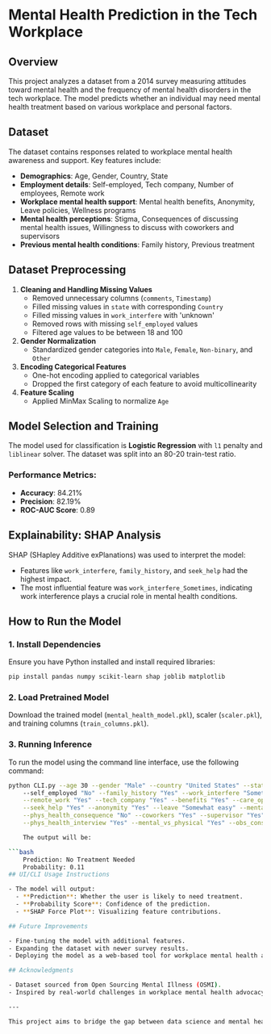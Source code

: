 # Mental Health Prediction in the Tech Workplace

## Overview

This project analyzes a dataset from a 2014 survey measuring attitudes toward mental health and the frequency of mental health disorders in the tech workplace. The model predicts whether an individual may need mental health treatment based on various workplace and personal factors.

## Dataset

The dataset contains responses related to workplace mental health awareness and support. Key features include:

- **Demographics**: Age, Gender, Country, State
- **Employment details**: Self-employed, Tech company, Number of employees, Remote work
- **Workplace mental health support**: Mental health benefits, Anonymity, Leave policies, Wellness programs
- **Mental health perceptions**: Stigma, Consequences of discussing mental health issues, Willingness to discuss with coworkers and supervisors
- **Previous mental health conditions**: Family history, Previous treatment

## Dataset Preprocessing

1. **Cleaning and Handling Missing Values**
   - Removed unnecessary columns (`comments`, `Timestamp`)
   - Filled missing values in `state` with corresponding `Country`
   - Filled missing values in `work_interfere` with 'unknown'
   - Removed rows with missing `self_employed` values
   - Filtered age values to be between 18 and 100
2. **Gender Normalization**
   - Standardized gender categories into `Male`, `Female`, `Non-binary`, and `Other`
3. **Encoding Categorical Features**
   - One-hot encoding applied to categorical variables
   - Dropped the first category of each feature to avoid multicollinearity
4. **Feature Scaling**
   - Applied MinMax Scaling to normalize `Age`

## Model Selection and Training

The model used for classification is **Logistic Regression** with `l1` penalty and `liblinear` solver. The dataset was split into an 80-20 train-test ratio.

### Performance Metrics:

- **Accuracy**: 84.21%
- **Precision**: 82.19%
- **ROC-AUC Score**: 0.89

## Explainability: SHAP Analysis

SHAP (SHapley Additive exPlanations) was used to interpret the model:

- Features like `work_interfere`, `family_history`, and `seek_help` had the highest impact.
- The most influential feature was `work_interfere_Sometimes`, indicating work interference plays a crucial role in mental health conditions.

## How to Run the Model

### 1. Install Dependencies

Ensure you have Python installed and install required libraries:

```bash
pip install pandas numpy scikit-learn shap joblib matplotlib
```

### 2. Load Pretrained Model

Download the trained model (`mental_health_model.pkl`), scaler (`scaler.pkl`), and training columns (`train_columns.pkl`).


### 3. Running Inference

To run the model using the command line interface, use the following command:

```bash
python CLI.py --age 30 --gender "Male" --country "United States" --state "California" \ 
    --self_employed "No" --family_history "Yes" --work_interfere "Sometimes" --no_employees "6-25" \
    --remote_work "Yes" --tech_company "Yes" --benefits "Yes" --care_options "Yes" --wellness_program "Yes" \
    --seek_help "Yes" --anonymity "Yes" --leave "Somewhat easy" --mental_health_consequence "No" \
    --phys_health_consequence "No" --coworkers "Yes" --supervisor "Yes" --mental_health_interview "Yes" \
    --phys_health_interview "Yes" --mental_vs_physical "Yes" --obs_consequence "No"

    The output will be:

```bash
    Prediction: No Treatment Needed
    Probability: 0.11
## UI/CLI Usage Instructions

- The model will output:
  - **Prediction**: Whether the user is likely to need treatment.
  - **Probability Score**: Confidence of the prediction.
  - **SHAP Force Plot**: Visualizing feature contributions.

## Future Improvements

- Fine-tuning the model with additional features.
- Expanding the dataset with newer survey results.
- Deploying the model as a web-based tool for workplace mental health awareness.

## Acknowledgments

- Dataset sourced from Open Sourcing Mental Illness (OSMI).
- Inspired by real-world challenges in workplace mental health advocacy.

---

This project aims to bridge the gap between data science and mental health, providing insights for a more supportive workplace.


